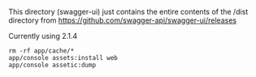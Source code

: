 This directory (swagger-ui) just contains the entire contents of the /dist directory from 
https://github.com/swagger-api/swagger-ui/releases

Currently using 2.1.4

    rm -rf app/cache/*
    app/console assets:install web
    app/console assetic:dump